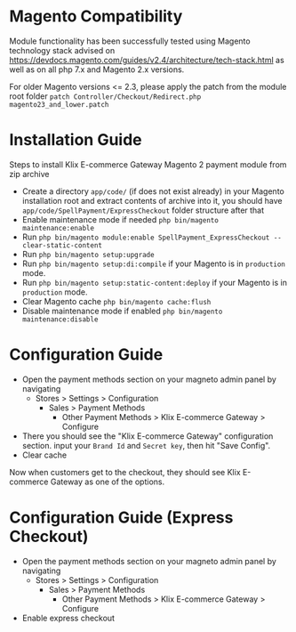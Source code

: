 # Magento Compatibility

Module functionality has been successfully tested using Magento technology stack advised on https://devdocs.magento.com/guides/v2.4/architecture/tech-stack.html as well as on all php 7.x and Magento 2.x versions.

For older Magento versions <= 2.3, please apply the patch from the module root folder `patch Controller/Checkout/Redirect.php magento23_and_lower.patch`

# Installation Guide

Steps to install Klix E-commerce Gateway Magento 2 payment module from zip archive

- Create a directory `app/code/` (if does not exist already) in your Magento installation root and extract contents of archive into it, you should have `app/code/SpellPayment/ExpressCheckout` folder structure after that
- Enable maintenance mode if needed `php bin/magento maintenance:enable`
- Run `php bin/magento module:enable SpellPayment_ExpressCheckout --clear-static-content`
- Run `php bin/magento setup:upgrade`
- Run `php bin/magento setup:di:compile` if your Magento is in `production` mode.
- Run `php bin/magento setup:static-content:deploy` if your Magento is in `production` mode.
- Clear Magento cache `php bin/magento cache:flush`
- Disable maintenance mode if enabled `php bin/magento maintenance:disable`

# Configuration Guide
- Open the payment methods section on your magneto admin panel by navigating
    - Stores > Settings > Configuration
        - Sales > Payment Methods
            - Other Payment Methods > Klix E-commerce Gateway > Configure
- There you should see the "Klix E-commerce Gateway" configuration section. input your `Brand Id`  and `Secret key`, then hit "Save Config".
- Clear cache

Now when customers get to the checkout, they should see Klix E-commerce Gateway as one of the options.

# Configuration Guide (Express Checkout)

- Open the payment methods section on your magneto admin panel by navigating
    - Stores > Settings > Configuration
        - Sales > Payment Methods
            - Other Payment Methods > Klix E-commerce Gateway > Configure
- Enable express checkout
